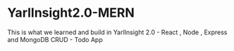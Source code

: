 # YarlInsight2.0-MERN
This is what we learned and build in YarlInsight 2.0 - React , Node , Express and MongoDB
CRUD - Todo App

